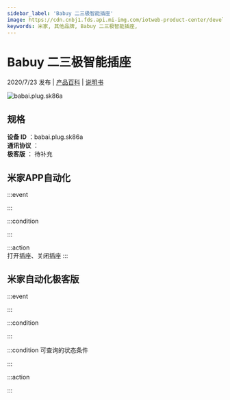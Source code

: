 ```yaml
---
sidebar_label: 'Babuy 二三极智能插座'
image: https://cdn.cnbj1.fds.api.mi-img.com/iotweb-product-center/developer_1593253176319iiKpfBrJ.png?GalaxyAccessKeyId=AKVGLQWBOVIRQ3XLEW&Expires=9223372036854775807&Signature=XhvMEV22RkNNYuRmpP9sjxCwN6Y=
keywords: 米家, 其他品牌, Babuy 二三极智能插座, 
---
```

# Babuy 二三极智能插座

2020/7/23 发布 | [产品百科](https://home.mi.com/webapp/content/baike/product/index.html?model=babai.plug.sk86a/) | [说明书](https://home.mi.com/views/introduction.html?model=babai.plug.sk86a&region=cn)

![babai.plug.sk86a](https://cdn.cnbj1.fds.api.mi-img.com/iotweb-product-center/developer_1593253176319iiKpfBrJ.png?GalaxyAccessKeyId=AKVGLQWBOVIRQ3XLEW&Expires=9223372036854775807&Signature=XhvMEV22RkNNYuRmpP9sjxCwN6Y=)

## 规格  
> 
**设备 ID** ：babai.plug.sk86a  
**通讯协议** ：  
**极客版**  ： 待补充 


## 米家APP自动化  

:::event  

:::

:::condition  

:::

:::action   
打开插座、关闭插座
:::

## 米家自动化极客版  

:::event  

:::

:::condition  

:::

:::condition 可查询的状态条件  

:::

:::action  

:::

        
